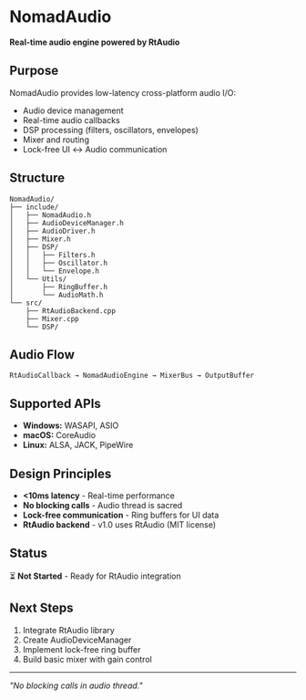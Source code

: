 # NomadAudio

**Real-time audio engine powered by RtAudio**

## Purpose

NomadAudio provides low-latency cross-platform audio I/O:
- Audio device management
- Real-time audio callbacks
- DSP processing (filters, oscillators, envelopes)
- Mixer and routing
- Lock-free UI ↔ Audio communication

## Structure

```
NomadAudio/
├── include/
│   ├── NomadAudio.h
│   ├── AudioDeviceManager.h
│   ├── AudioDriver.h
│   ├── Mixer.h
│   ├── DSP/
│   │   ├── Filters.h
│   │   ├── Oscillator.h
│   │   └── Envelope.h
│   └── Utils/
│       ├── RingBuffer.h
│       └── AudioMath.h
└── src/
    ├── RtAudioBackend.cpp
    ├── Mixer.cpp
    └── DSP/
```

## Audio Flow

```
RtAudioCallback → NomadAudioEngine → MixerBus → OutputBuffer
```

## Supported APIs

- **Windows:** WASAPI, ASIO
- **macOS:** CoreAudio
- **Linux:** ALSA, JACK, PipeWire

## Design Principles

- **<10ms latency** - Real-time performance
- **No blocking calls** - Audio thread is sacred
- **Lock-free communication** - Ring buffers for UI data
- **RtAudio backend** - v1.0 uses RtAudio (MIT license)

## Status

⏳ **Not Started** - Ready for RtAudio integration

## Next Steps

1. Integrate RtAudio library
2. Create AudioDeviceManager
3. Implement lock-free ring buffer
4. Build basic mixer with gain control

---

*"No blocking calls in audio thread."*
